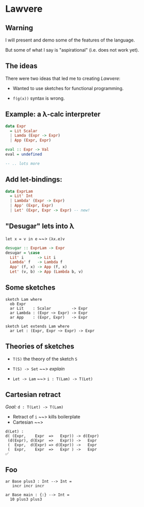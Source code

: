 # Lawvere

## Warning

I will present and demo some of the features of the language.

But some of what I say is "aspirational" (i.e. does not work yet).

## The ideas

There were two ideas that led me to creating _Lawvere_:

- Wanted to use sketches for functional programming.

- `f(g(x))` syntax is wrong.

## Example: a λ-calc interpreter

```haskell
data Expr
  = Lit Scalar
  | Lamda (Expr -> Expr)
  | App (Expr, Expr)

eval :: Expr -> Val
eval = undefined

-- .. lots more
```

## Add let-bindings:

```haskell
data ExprLam
  = Lit' Int
  | Lambda' (Expr -> Expr)
  | App' (Expr, Expr)
  | Let' (Expr, Expr -> Expr) -- new!
```

## "Desugar" lets into λ

`let x = v in e` ~~> `(λx.e)v`

```haskell
desugar :: ExprLam -> Expr
desugar = \case
  Lit' i      -> Lit i
  Lambda' f   -> Lambda f
  App' (f, x) -> App (f, x)
  Let' (v, b) -> App (Lambda b, v)
```

## Some sketches

```
sketch Lam where
  ob Expr
  ar Lit    : Scalar         -> Expr
  ar Lambda : (Expr ~> Expr) -> Expr
  ar App    : (Expr, Expr)   -> Expr

sketch Let extends Lam where
  ar Let : (Expr, Expr ~> Expr) -> Expr
```

## Theories of sketches

- `T(S)` the theory of the sketch `S`

- `T(S) -> Set` ~~> _explain_

- `Let -> Lam` ~~> `i : T(Lam) -> T(Let)`

## Cartesian retract

*Goal:* `d : T(Let) -> T(Lam)`

- Retract of `i`  ~~>  kills boilerplate
- Cartesian  ~~>

```
d(Let) :
d( (Expr,    Expr  =>   Expr)) -> d(Expr)
 (d(Expr), d(Expr  =>   Expr)) ->   Expr
 (  Expr,  d(Expr) => d(Expr)) ->   Expr
 (  Expr,    Expr  =>   Expr ) ->   Expr
✅
```

## Foo

```lawvere
ar Base plus3 : Int --> Int =
   incr incr incr

ar Base main : {:} --> Int =
  10 plus3 plus3
```
